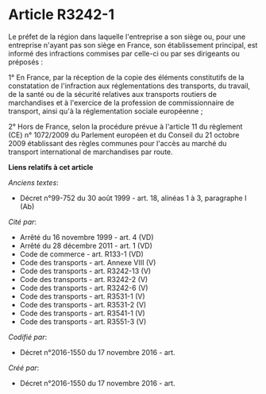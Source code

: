 # Article R3242-1

Le préfet de la région dans laquelle l'entreprise a son siège ou, pour une entreprise n'ayant pas son siège en France, son
établissement principal, est informé des infractions commises par celle-ci ou par ses dirigeants ou préposés :

1° En France, par la réception de la copie des éléments constitutifs de la constatation de l'infraction aux réglementations
des transports, du travail, de la santé ou de la sécurité relatives aux transports routiers de marchandises et à l'exercice
de la profession de commissionnaire de transport, ainsi qu'à la réglementation sociale européenne ;

2° Hors de France, selon la procédure prévue à l'article 11 du règlement (CE) n° 1072/2009 du Parlement européen et du
Conseil du 21 octobre 2009 établissant des règles communes pour l'accès au marché du transport international de marchandises
par route.

**Liens relatifs à cet article**

_Anciens textes_:

  - Décret n°99-752 du 30 août 1999 - art. 18,  alinéas 1 à 3, paragraphe I  (Ab)

_Cité par_:

  - Arrêté du 16 novembre 1999 - art. 4 (VD)
  - Arrêté du 28 décembre 2011 - art. 1 (VD)
  - Code de commerce - art. R133-1 (VD)
  - Code des transports - art. Annexe VIII (V)
  - Code des transports - art. R3242-13 (V)
  - Code des transports - art. R3242-2 (V)
  - Code des transports - art. R3242-6 (V)
  - Code des transports - art. R3531-1 (V)
  - Code des transports - art. R3531-2 (V)
  - Code des transports - art. R3541-1 (V)
  - Code des transports - art. R3551-3 (V)

_Codifié par_:

  - Décret n°2016-1550 du 17 novembre 2016 - art.

_Créé par_:

  - Décret n°2016-1550 du 17 novembre 2016 - art.
